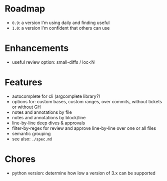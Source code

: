 # Roadmap

- `0.9`: a version I'm using daily and finding useful
- `1.0`: a version I'm confident that others can use

# Enhancements

- useful review option: small-diffs / loc<N

# Features

- autocomplete for cli (argcomplete library?)
- options for: custom bases, custom ranges, over commits, without tickets or without GH
- notes and annotations by file
- notes and annotations by block/line
- line-by-line deep dives & approvals
- filter-by-regex for review and approve line-by-line over one or all files
- semantic grouping
- see also: `./spec.md`

# Chores

- python version: determine how low a version of 3.x can be supported
